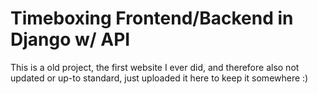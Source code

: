 # Timeboxing Frontend/Backend in Django w/ API

This is a old project, the first website I ever did, and therefore also not updated or up-to standard, just uploaded it here to keep it somewhere :)
